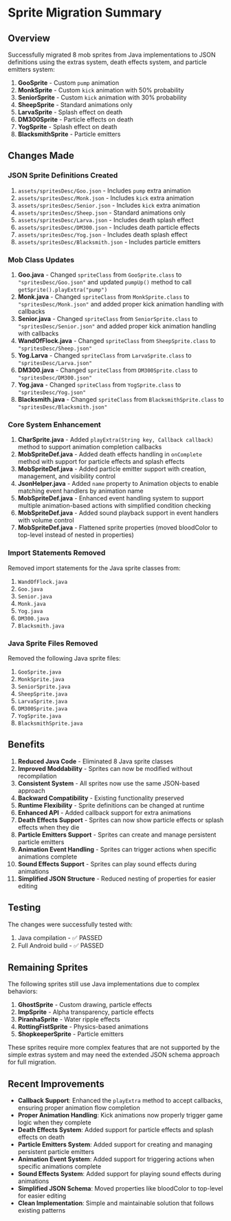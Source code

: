# Sprite Migration Summary

## Overview

Successfully migrated 8 mob sprites from Java implementations to JSON definitions using the extras system, death effects system, and particle emitters system:

1. **GooSprite** - Custom `pump` animation
2. **MonkSprite** - Custom `kick` animation with 50% probability
3. **SeniorSprite** - Custom `kick` animation with 30% probability
4. **SheepSprite** - Standard animations only
5. **LarvaSprite** - Splash effect on death
6. **DM300Sprite** - Particle effects on death
7. **YogSprite** - Splash effect on death
8. **BlacksmithSprite** - Particle emitters

## Changes Made

### JSON Sprite Definitions Created

1. `assets/spritesDesc/Goo.json` - Includes `pump` extra animation
2. `assets/spritesDesc/Monk.json` - Includes `kick` extra animation
3. `assets/spritesDesc/Senior.json` - Includes `kick` extra animation
4. `assets/spritesDesc/Sheep.json` - Standard animations only
5. `assets/spritesDesc/Larva.json` - Includes death splash effect
6. `assets/spritesDesc/DM300.json` - Includes death particle effects
7. `assets/spritesDesc/Yog.json` - Includes death splash effect
8. `assets/spritesDesc/Blacksmith.json` - Includes particle emitters

### Mob Class Updates

1. **Goo.java** - Changed `spriteClass` from `GooSprite.class` to `"spritesDesc/Goo.json"` and updated `pumpUp()` method to call `getSprite().playExtra("pump")`
2. **Monk.java** - Changed `spriteClass` from `MonkSprite.class` to `"spritesDesc/Monk.json"` and added proper kick animation handling with callbacks
3. **Senior.java** - Changed `spriteClass` from `SeniorSprite.class` to `"spritesDesc/Senior.json"` and added proper kick animation handling with callbacks
4. **WandOfFlock.java** - Changed `spriteClass` from `SheepSprite.class` to `"spritesDesc/Sheep.json"`
5. **Yog.Larva** - Changed `spriteClass` from `LarvaSprite.class` to `"spritesDesc/Larva.json"`
6. **DM300.java** - Changed `spriteClass` from `DM300Sprite.class` to `"spritesDesc/DM300.json"`
7. **Yog.java** - Changed `spriteClass` from `YogSprite.class` to `"spritesDesc/Yog.json"`
8. **Blacksmith.java** - Changed `spriteClass` from `BlacksmithSprite.class` to `"spritesDesc/Blacksmith.json"`

### Core System Enhancement

1. **CharSprite.java** - Added `playExtra(String key, Callback callback)` method to support animation completion callbacks
2. **MobSpriteDef.java** - Added death effects handling in `onComplete` method with support for particle effects and splash effects
3. **MobSpriteDef.java** - Added particle emitter support with creation, management, and visibility control
4. **JsonHelper.java** - Added `name` property to Animation objects to enable matching event handlers by animation name
5. **MobSpriteDef.java** - Enhanced event handling system to support multiple animation-based actions with simplified condition checking
6. **MobSpriteDef.java** - Added sound playback support in event handlers with volume control
7. **MobSpriteDef.java** - Flattened sprite properties (moved bloodColor to top-level instead of nested in properties)

### Import Statements Removed

Removed import statements for the Java sprite classes from:
1. `WandOfFlock.java`
2. `Goo.java`
3. `Senior.java`
4. `Monk.java`
5. `Yog.java`
6. `DM300.java`
7. `Blacksmith.java`

### Java Sprite Files Removed

Removed the following Java sprite files:
1. `GooSprite.java`
2. `MonkSprite.java`
3. `SeniorSprite.java`
4. `SheepSprite.java`
5. `LarvaSprite.java`
6. `DM300Sprite.java`
7. `YogSprite.java`
8. `BlacksmithSprite.java`

## Benefits

1. **Reduced Java Code** - Eliminated 8 Java sprite classes
2. **Improved Moddability** - Sprites can now be modified without recompilation
3. **Consistent System** - All sprites now use the same JSON-based approach
4. **Backward Compatibility** - Existing functionality preserved
5. **Runtime Flexibility** - Sprite definitions can be changed at runtime
6. **Enhanced API** - Added callback support for extra animations
7. **Death Effects Support** - Sprites can now show particle effects or splash effects when they die
8. **Particle Emitters Support** - Sprites can create and manage persistent particle emitters
9. **Animation Event Handling** - Sprites can trigger actions when specific animations complete
10. **Sound Effects Support** - Sprites can play sound effects during animations
11. **Simplified JSON Structure** - Reduced nesting of properties for easier editing

## Testing

The changes were successfully tested with:
1. Java compilation - ✅ PASSED
2. Full Android build - ✅ PASSED

## Remaining Sprites

The following sprites still use Java implementations due to complex behaviors:
1. **GhostSprite** - Custom drawing, particle effects
2. **ImpSprite** - Alpha transparency, particle effects
3. **PiranhaSprite** - Water ripple effects
4. **RottingFistSprite** - Physics-based animations
5. **ShopkeeperSprite** - Particle emitters

These sprites require more complex features that are not supported by the simple extras system and may need the extended JSON schema approach for full migration.

## Recent Improvements

- **Callback Support**: Enhanced the `playExtra` method to accept callbacks, ensuring proper animation flow completion
- **Proper Animation Handling**: Kick animations now properly trigger game logic when they complete
- **Death Effects System**: Added support for particle effects and splash effects on death
- **Particle Emitters System**: Added support for creating and managing persistent particle emitters
- **Animation Event System**: Added support for triggering actions when specific animations complete
- **Sound Effects System**: Added support for playing sound effects during animations
- **Simplified JSON Schema**: Moved properties like bloodColor to top-level for easier editing
- **Clean Implementation**: Simple and maintainable solution that follows existing patterns